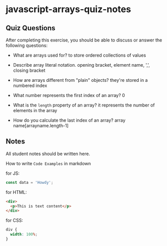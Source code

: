# javascript-arrays-quiz-notes

## Quiz Questions

After completing this exercise, you should be able to discuss or answer the following questions:

- What are arrays used for?
  to store ordered collections of values

- Describe array literal notation.
  opening bracket, element name, ',', closing bracket

- How are arrays different from "plain" objects?
  they're stored in a numbered index

- What number represents the first index of an array?
  0

- What is the `length` property of an array?
  it represents the number of elements in the array

- How do you calculate the last index of an array?
  array name[arrayname.length-1]

## Notes

All student notes should be written here.

How to write `Code Examples` in markdown

for JS:

```javascript
const data = 'Howdy';
```

for HTML:

```html
<div>
  <p>This is text content</p>
</div>
```

for CSS:

```css
div {
  width: 100%;
}
```
